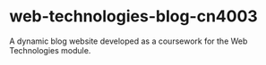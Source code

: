 # web-technologies-blog-cn4003
A dynamic blog website developed as a coursework for the Web Technologies module.
